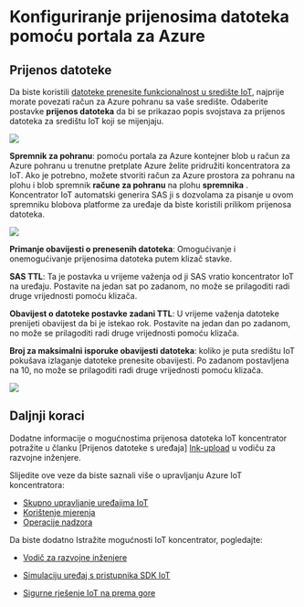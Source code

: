 <properties
     pageTitle="Konfiguriranje prijenosa datoteka pomoću portala za Azure | Microsoft Azure"
     description="Pregled uputa za konfiguriranje prijenosa datoteka pomoću portala za Azure"
     services="iot-hub"
     documentationCenter=""
     authors="dominicbetts"
     manager="timlt"
     editor=""/>

<tags
     ms.service="iot-hub"
     ms.devlang="na"
     ms.topic="article"
     ms.tgt_pltfrm="na"
     ms.workload="na"
     ms.date="09/30/2016"
     ms.author="dobett"/>

# <a name="configure-file-uploads-using-the-azure-portal"></a>Konfiguriranje prijenosima datoteka pomoću portala za Azure

## <a name="file-upload"></a>Prijenos datoteke

Da biste koristili [datoteke prenesite funkcionalnost u središte IoT][lnk-upload], najprije morate povezati račun za Azure pohranu sa vaše središte. Odaberite postavke **prijenos datoteka** da bi se prikazao popis svojstava za prijenos datoteka za središtu IoT koji se mijenjaju.

![][13]

**Spremnik za pohranu**: pomoću portala za Azure kontejner blob u račun za Azure pohranu u trenutne pretplate Azure želite pridružiti koncentratora za IoT. Ako je potrebno, možete stvoriti račun za Azure prostora za pohranu na plohu i blob spremnik **račune za pohranu** na plohu **spremnika** . Koncentrator IoT automatski generira SAS ji s dozvolama za pisanje u ovom spremniku blobova platforme za uređaje da biste koristili prilikom prijenosa datoteka.

![][14]

**Primanje obavijesti o prenesenih datoteka**: Omogućivanje i onemogućivanje prijenosima datoteka putem klizač stavke.

**SAS TTL**: Ta je postavka u vrijeme važenja od ji SAS vratio koncentrator IoT na uređaju. Postavite na jedan sat po zadanom, no može se prilagoditi radi druge vrijednosti pomoću klizača.

**Obavijest o datoteke postavke zadani TTL**: U vrijeme važenja datoteke prenijeti obavijest da bi je istekao rok. Postavite na jedan dan po zadanom, no može se prilagoditi radi druge vrijednosti pomoću klizača.

**Broj za maksimalni isporuke obavijesti datoteka**: koliko je puta središtu IoT pokušava izlaganje datoteke prenesite obavijesti. Po zadanom postavljena na 10, no može se prilagoditi radi druge vrijednosti pomoću klizača.

![][15]

## <a name="next-steps"></a>Daljnji koraci

Dodatne informacije o mogućnostima prijenosa datoteka IoT koncentrator potražite u članku [Prijenos datoteke s uređaja] [ lnk-upload] u vodiču za razvojne inženjere.

Slijedite ove veze da biste saznali više o upravljanju Azure IoT koncentratora:

- [Skupno upravljanje uređajima IoT][lnk-bulk]
- [Korištenje mjerenja][lnk-metrics]
- [Operacije nadzora][lnk-monitor]

Da biste dodatno Istražite mogućnosti IoT koncentrator, pogledajte:

- [Vodič za razvojne inženjere][lnk-devguide]
- [Simulaciju uređaj s pristupnika SDK IoT][lnk-gateway]
- [Sigurne rješenje IoT na prema gore][lnk-securing]


  [13]: ./media/iot-hub-configure-file-upload/file-upload-settings.png
  [14]: ./media/iot-hub-configure-file-upload/file-upload-container-selection.png
  [15]: ./media/iot-hub-configure-file-upload/file-upload-selected-container.png

[lnk-upload]: iot-hub-devguide-file-upload.md

[lnk-bulk]: iot-hub-bulk-identity-mgmt.md
[lnk-metrics]: iot-hub-metrics.md
[lnk-monitor]: iot-hub-operations-monitoring.md

[lnk-devguide]: iot-hub-devguide.md
[lnk-gateway]: iot-hub-linux-gateway-sdk-simulated-device.md
[lnk-securing]: iot-hub-security-ground-up.md